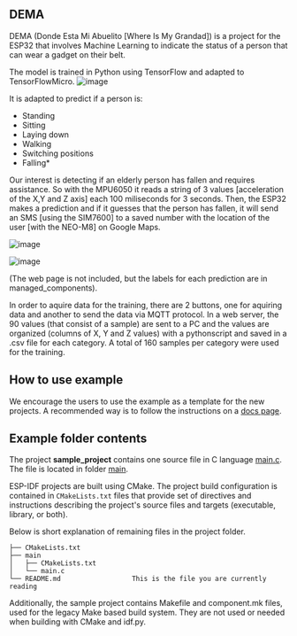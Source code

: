 ## DEMA
DEMA (Donde Esta Mi Abuelito [Where Is My Grandad]) is a project for the ESP32 that involves Machine Learning to indicate the status of a person that can wear a gadget on their belt.

The model is trained in Python using TensorFlow and adapted to TensorFlowMicro. 
![image](https://github.com/user-attachments/assets/1f280782-aa27-48ba-a641-6e9801b5ef04)

It is adapted to predict if a person is:
- Standing
- Sitting
- Laying down
- Walking
- Switching positions
- Falling*

Our interest is detecting if an elderly person has fallen and requires assistance. So with the MPU6050 it reads a string of 3 values [acceleration of the X,Y and Z axis] each 100 miliseconds for 3 seconds. Then, the ESP32 makes a prediction and if it guesses that the person has fallen, it will send an SMS [using the SIM7600] to a saved number with the location of the user [with the NEO-M8] on Google Maps.

![image](https://github.com/user-attachments/assets/80ff7b5d-ecc6-4817-ba54-af0502caf46d)

![image](https://github.com/user-attachments/assets/b465546e-93c0-43e0-8f18-53f82fd8955b)


(The web page is not included, but the labels for each prediction are in managed_components).

In order to aquire data for the training, there are 2 buttons, one for aquiring data and another to send the data via MQTT protocol. In a web server, the 90 values (that consist of a sample) are sent to a PC and the values are organized (columns of X, Y and Z values) with a pythonscript and saved in a .csv file for each category. A total of 160 samples per category were used for the training.

## How to use example
We encourage the users to use the example as a template for the new projects.
A recommended way is to follow the instructions on a [docs page](https://docs.espressif.com/projects/esp-idf/en/latest/api-guides/build-system.html#start-a-new-project).

## Example folder contents

The project **sample_project** contains one source file in C language [main.c](main/main.c). The file is located in folder [main](main).

ESP-IDF projects are built using CMake. The project build configuration is contained in `CMakeLists.txt`
files that provide set of directives and instructions describing the project's source files and targets
(executable, library, or both). 

Below is short explanation of remaining files in the project folder.

```
├── CMakeLists.txt
├── main
│   ├── CMakeLists.txt
│   └── main.c
└── README.md                  This is the file you are currently reading
```
Additionally, the sample project contains Makefile and component.mk files, used for the legacy Make based build system. 
They are not used or needed when building with CMake and idf.py.

